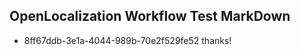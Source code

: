 ## OpenLocalization Workflow Test MarkDown
* 8ff67ddb-3e1a-4044-989b-70e2f529fe52 thanks!

<!--HONumber=Jul16_HO4-->



